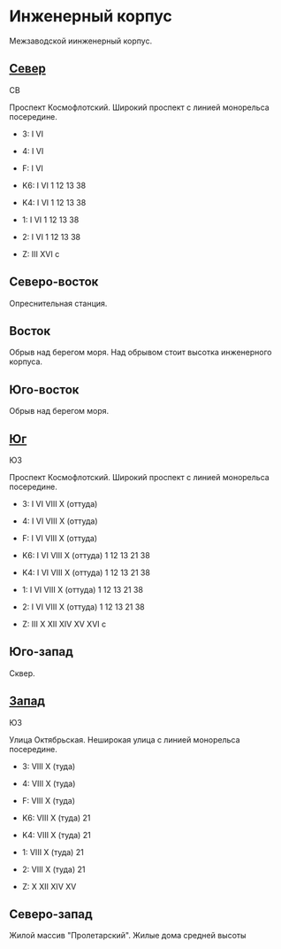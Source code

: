 # Инженерный корпус

Межзаводской иинженерный корпус.

## [Север](./10600030.md)

СВ

Проспект Космофлотский.
Широкий проспект с линией монорельса посередине.

* 3:    I   VI
* 4:    I   VI
* F:    I   VI

* K6:   I   VI
        1   12  13  38
* K4:   I   VI
        1   12  13  38
* 1:    I   VI
        1   12  13  38
* 2:    I   VI
        1   12  13  38

* Z:    III XVI
        c

## Северо-восток

Опреснительная станция.

## Восток

Обрыв над берегом моря. Над обрывом стоит высотка инженерного корпуса.

## Юго-восток

Обрыв над берегом моря.

## [Юг](./10600045.md)

ЮЗ

Проспект Космофлотский.
Широкий проспект с линией монорельса посередине.

* 3:    I   VI  VIII    X (оттуда)
* 4:    I   VI  VIII    X (оттуда)
* F:    I   VI  VIII    X (оттуда)

* K6:   I   VI  VIII    X (оттуда)
        1   12  13  21  38
* K4:   I   VI  VIII    X (оттуда)
        1   12  13  21  38
* 1:    I   VI  VIII    X (оттуда)
        1   12  13  21  38
* 2:    I   VI  VIII    X (оттуда)
        1   12  13  21  38

* Z:    III X   XII XIV XV  XVI
        c

## Юго-запад

Сквер.

## [Запад](./10580040.md)

ЮЗ

Улица Октябрьская.
Неширокая улица с линией монорельса посередине.

* 3:    VIII    X (туда)
* 4:    VIII    X (туда)
* F:    VIII    X (туда)

* K6:   VIII    X (туда)
        21
* K4:   VIII    X (туда)
        21
* 1:    VIII    X (туда)
        21
* 2:    VIII    X (туда)
        21

* Z:    X   XII XIV XV

## Северо-запад

Жилой массив "Пролетарский".
Жилые дома средней высоты
